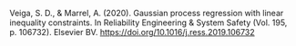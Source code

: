 Veiga, S. D., & Marrel, A. (2020). Gaussian process regression with linear inequality constraints. In Reliability Engineering &amp; System Safety (Vol. 195, p. 106732). Elsevier BV. https://doi.org/10.1016/j.ress.2019.106732
